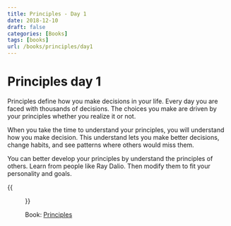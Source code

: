 ```yaml
---
title: Principles - Day 1
date: 2018-12-10
draft: false
categories: [Books]
tags: [books]
url: /books/principles/day1
---
```


# Principles day 1

Principles define how you make decisions in your life. Every day you are
faced with thousands of decisions. The choices you make are driven by your
principles whether you realize it or not.

When you take the time to understand your principles, you will understand how
you make decision. This understand lets you make better decisions, change
habits, and see patterns where others would miss them.

You can better develop your principles by understand the principles of others.
Learn from people like Ray Dalio. Then modify them to fit your personality and
goals.

{{<figure src="/img/principles.jpg" alt="Principles" link="https://amzn.to/2SEysjr">}}

Book: [Principles](https://amzn.to/2SEysjr)

